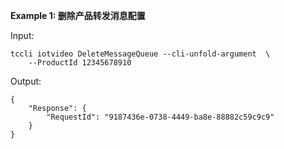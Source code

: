 **Example 1: 删除产品转发消息配置**



Input: 

```
tccli iotvideo DeleteMessageQueue --cli-unfold-argument  \
    --ProductId 12345678910
```

Output: 
```
{
    "Response": {
        "RequestId": "9187436e-0738-4449-ba8e-88882c59c9c9"
    }
}
```

